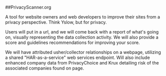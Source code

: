 ##PrivacyScanner.org

A tool for website owners and web developers to improve their sites from a privacy perspective. Think Yslow, but for privacy.

Users will put in a url, and we will come back with a report of what's going on, visually representing the data collection activity. We will also provide a score and guidelines recommendations for improving your score.

We will have attributed usher/collector relationships on a webpage, utilizing a shared "HAR-as-a-service" web services endpoint. Will also include enhanced company data from PrivacyChoice and Krux detailing risk of the associated companies found on page.

